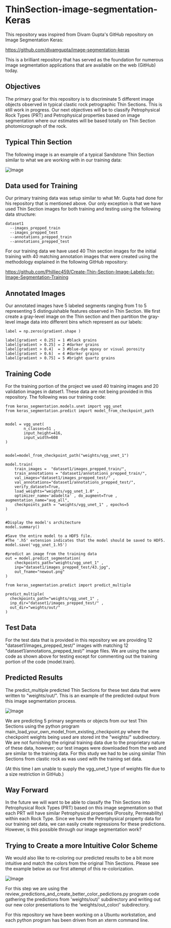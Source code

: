 # ThinSection-image-segmentation-Keras
This repository was inspired from Divam Gupta's GitHub repository on Image Segmentation Keras:

https://github.com/divamgupta/image-segmentation-keras

This is a brilliant repository that has served as the foundation for numerous image segmentation applications that are available on the web (GitHub) today.

## Objectives
The primary goal for this repository is to discriminate 5 different image objects observed in typical clastic rock petrographic Thin Sections. This is still work in progress.  Our next objectives will be to classify Petrophysical Rock Types (PRT) and Petrophysical properties based on image segmentation where our estimates will be based totally on Thin Section photomicrograph of the rock. 


## Typical Thin Section
The following image is an example of a typical Sandstone Thin Section similar to what we are working with in our training data:

![Image](5ts.png)


## Data used for Training
Our primary training data was setup similar to what Mr. Gupta had done for his repository that is mentioned above. Our only exception is that we have used Thin Section images for both training and testing using the following data structure:

    dataset1
      --images_prepped_train
      --images_prepped_test
      --annotations_prepped_train
      --annotations_prepped_test


For our training data we have used 40 Thin section images for the initial training with 40 matching annotation images that were created using the methodology explained in the following GitHub repository:

https://github.com/Philliec459/Create-Thin-Section-Image-Labels-for-Image-Segmentation-Training


## Annotated Images
Our annotated images have 5 labeled segments ranging from 1 to 5 representing 5 distinguishable features observed in Thin Section. We first create a gray-level image on the Thin section and then partition the gray-level image data into different bins which represent as our labels:

    label = np.zeros(gradient.shape )

    label[gradient < 0.25] = 1 #black grains 
    label[gradient > 0.25] = 2 #darker grains
    label[gradient > 0.4]  = 3 #blue-dye epoxy or visual porosity  
    label[gradient > 0.6]  = 4 #darker grains 
    label[gradient > 0.75] = 5 #bright quartz grains   


## Training Code
For the training portion of the project we used 40 training images and 20 validation images in datset1. These data are not being provided in this repository. The following was our training code:

    from keras_segmentation.models.unet import vgg_unet
    from keras_segmentation.predict import model_from_checkpoint_path


    model = vgg_unet(
            n_classes=51 ,  
            input_height=416, 
            input_width=608 
    )


    model=model_from_checkpoint_path("weights/vgg_unet_1")

    model.train(
        train_images =  "dataset1/images_prepped_train/",
        train_annotations = "dataset1/annotations_prepped_train/",
        val_images="dataset1/images_prepped_test/" ,
        val_annotations="dataset1/annotations_prepped_test/",
        verify_dataset=True,
        load_weights="weights/vgg_unet_1.0" ,
        optimizer_name='adadelta' , do_augment=True , augmentation_name="aug_all",    
        checkpoints_path = "weights/vgg_unet_1" , epochs=5
    )


    #Display the model's architecture
    model.summary()

    #Save the entire model to a HDF5 file.
    #The '.h5' extension indicates that the model should be saved to HDF5.
    model.save('vgg_unet_1.h5') 

    #predict an image from the training data
    out = model.predict_segmentation(
        checkpoints_path="weights/vgg_unet_1" , 
        inp="dataset1/images_prepped_test/43.jpg",
        out_fname="newout.png"
    )

    from keras_segmentation.predict import predict_multiple

    predict_multiple( 
      checkpoints_path="weights/vgg_unet_1" , 
      inp_dir="dataset1/images_prepped_test/" , 
      out_dir="weights/out/" 
    )


## Test Data
For the test data that is provided in this repository we are providing 12 "dataset1/images_prepped_test/" images with matching 12 "dataset1/annotations_prepped_test/" image files. We are using the same code as shown above for testing except for commenting out the training portion of the code (model.train).  


## Predicted Results
The predict_multiple predicted Thin Sections for these test data that were written to "weights/out/". This is an example of the predicted output from this image segmentation process. 


![Image](5predict.png)



We are predicting 5 primary segments or objects from our test Thin Sections using the python program main_load_your_own_model_from_existing_checkpoint.py where the checkpoint weights being used are stored int the "weights/" subdirectory. We are not furnishing the original training data due to the proprietary nature of these data, however; our test images were downloaded from the web and are similar to the training data. For this study we had to be using similar Thin Sections from clastic rock as was used with the training set data. 

(At this time I am unable to supply the vgg_unet_1 type of weights file due to a size restriction in GitHub.) 

## Way Forward 
In the future we will want to be able to classify the Thin Sections into Petrophysical Rock Types (PRT) based on this image segmentation so that each PRT will have similar Petrophysical properties (Porosity, Permeability) within each Rock Type. Since we have the Petrophysical property data for our training set data, we can easily create regressions for these predictions. However, is this possible through our image segmentation work? 


## Trying to Create a more Intuitive Color Scheme
We would also like to re-coloring our predicted results to be a bit more intuitive and match the colors from the original Thin Sections. Please see the example below as our first attempt of this re-colorization. 


![Image](5_recolor.png)


For this step we are using the review_predictions_and_create_better_color_pedictions.py program code gathering the predictions from 'weights/out/' subdirectory and writing out our new color presentations to the 'weights/out_color/' subdirectory. 

For this repository we have been working on a Ubuntu workstation, and each python program has been driven from an xterm command line. 


